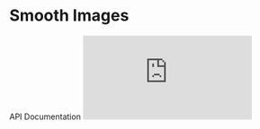# Smooth Images

API Documentation
![Postman API docs](https://github.com/sourabhmandal/smooth-images/blob/main/readme-resources/Image-processing%20API%20Docs.postman_collection.json)

